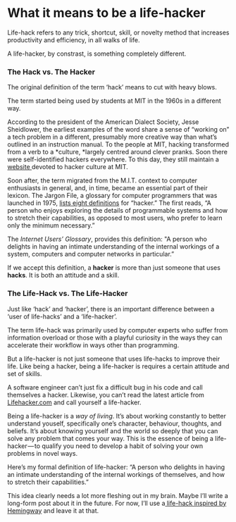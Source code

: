 # What it means to be a life-hacker

Life-hack refers to any trick, shortcut, skill, or novelty method that increases productivity and efficiency, in all walks of life.

A life-hacker, by constrast, is something completely different.

### The Hack vs. The Hacker

The original definition of the term ‘hack’ means to cut with heavy blows.

The term started being used by students at MIT in the 1960s in a different way.

According to the president of the American Dialect Society, Jesse Sheidlower, the earliest examples of the word share a sense of “working on” a tech problem in a different, presumably more creative way than what’s outlined in an instruction manual. To the people at MIT, hacking transformed from a verb to a *culture, *largely centred around clever pranks. Soon there were self-identified hackers everywhere. To this day, they still maintain a [website ](http://hacks.mit.edu/Hacks/Gallery.html)devoted to hacker culture at MIT.

Soon after, the term migrated from the M.I.T. context to computer enthusiasts in general, and, in time, became an essential part of their lexicon. The Jargon File, a glossary for computer programmers that was launched in 1975, [lists eight definitions](http://www.catb.org/jargon/html/H/hacker.html) for “hacker.” The first reads, “A person who enjoys exploring the details of programmable systems and how to stretch their capabilities, as opposed to most users, who prefer to learn only the minimum necessary.”

The *Internet Users’ Glossary*, provides this definition:
"A person who delights in having an intimate understanding of the internal workings of a system, computers and computer networks in particular.”

If we accept this definition, a **hacker** is more than just someone that uses **hacks**. It is both an attitude and a skill.

### The Life-Hack vs. The Life-Hacker

Just like ‘hack’ and ‘hacker’, there is an important difference between a ‘user of life-hacks’ and a ‘life-hacker’.

The term life-hack was primarily used by computer experts who suffer from information overload or those with a playful curiosity in the ways they can accelerate their workflow in ways other than programming.

But a life-hacker is not just someone that uses life-hacks to improve their life. Like being a hacker, being a life-hacker is requires a certain attitude and set of skills.

A software engineer can’t just fix a difficult bug in his code and call themselves a hacker. Likewise, you can’t read the latest article from [Lifehacker.com](http://www.lifehacker.com) and call yourself a life-hacker.

Being a life-hacker is a *way of living*. It’s about working constantly to better understand youself, specifically one’s character, behaviour, thoughts, and beliefs. It’s about knowing yourself and the world so deeply that you can solve any problem that comes your way. This is the essence of being a life-hacker — to qualify you need to develop a habit of solving your own problems in novel ways.

Here’s my formal definition of life-hacker:
“A person who delights in having an intimate understanding of the internal workings of themselves, and how to stretch their capabilities.”

This idea clearly needs a lot more fleshing out in my brain. Maybe I’ll write a long-form post about it in the future. For now, I’ll use a[ life-hack inspired by Hemingway](http://lifehacker.com/5278762/stop-writing-mid-sentence-to-ward-off-writers-block) and leave it at that.
